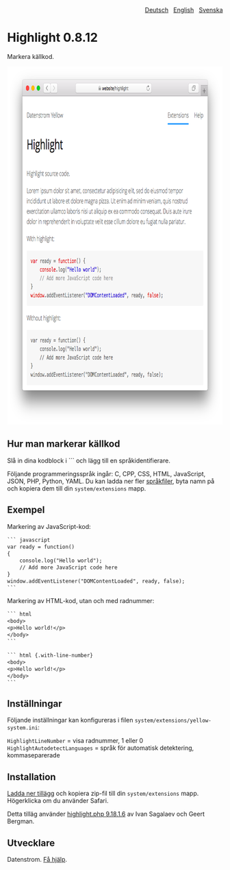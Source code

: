 <p align="right"><a href="README-de.md">Deutsch</a> &nbsp; <a href="README.md">English</a> &nbsp; <a href="README-sv.md">Svenska</a></p>

Highlight 0.8.12
================
Markera källkod.

<p align="center"><img src="highlight-screenshot.png?raw=true" width="795" height="836" alt="Skärmdump"></p>

## Hur man markerar källkod

Slå in dina kodblock i \`\`\` och lägg till en språkidentifierare. 

Följande programmeringsspråk ingår: C, CPP, CSS, HTML, JavaScript, JSON, PHP, Python, YAML. Du kan ladda ner fler [språkfiler](https://github.com/scrivo/highlight.php/tree/master/src/Highlight/languages), byta namn på och kopiera dem till din `system/extensions` mapp.

## Exempel

Markering av JavaScript-kod:

    ``` javascript
    var ready = function() 
    {
        console.log("Hello world");
        // Add more JavaScript code here
    }
    window.addEventListener("DOMContentLoaded", ready, false);
    ```

Markering av HTML-kod, utan och med radnummer:
    
    ``` html
    <body>
    <p>Hello world!</p>
    </body>
    ```

    ``` html {.with-line-number}
    <body>
    <p>Hello world!</p>
    </body>
    ```

## Inställningar

Följande inställningar kan konfigureras i filen `system/extensions/yellow-system.ini`:

`HighlightLineNumber` = visa radnummer, 1 eller 0  
`HighlightAutodetectLanguages` = språk för automatisk detektering, kommaseparerade  

## Installation

[Ladda ner tillägg](https://github.com/datenstrom/yellow-extensions/raw/master/zip/highlight.zip) och kopiera zip-fil till din `system/extensions` mapp. Högerklicka om du använder Safari.

Detta tilläg använder [highlight.php 9.18.1.6](https://github.com/scrivo/highlight.php) av Ivan Sagalaev och Geert Bergman.

## Utvecklare

Datenstrom. [Få hjälp](https://datenstrom.se/sv/yellow/help/).